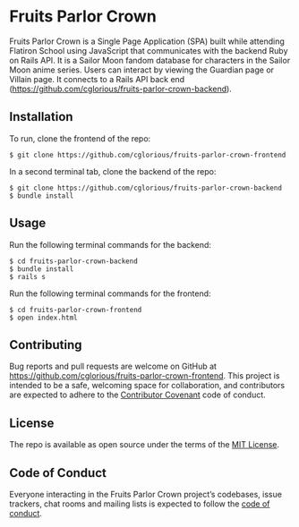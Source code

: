 # Fruits Parlor Crown

Fruits Parlor Crown is a Single Page Application (SPA) built while attending Flatiron School using JavaScript that communicates with the backend Ruby on Rails API. It is a Sailor Moon fandom database for characters in the Sailor Moon anime series. Users can interact by viewing the Guardian page or Villain page. It connects to a Rails API back end (https://github.com/cglorious/fruits-parlor-crown-backend).

## Installation

To run, clone the frontend of the repo:

    $ git clone https://github.com/cglorious/fruits-parlor-crown-frontend

In a second terminal tab, clone the backend of the repo:

    $ git clone https://github.com/cglorious/fruits-parlor-crown-backend
    $ bundle install

## Usage

Run the following terminal commands for the backend:

    $ cd fruits-parlor-crown-backend
    $ bundle install
    $ rails s

Run the following terminal commands for the frontend:

    $ cd fruits-parlor-crown-frontend
    $ open index.html

## Contributing

Bug reports and pull requests are welcome on GitHub at https://github.com/cglorious/fruits-parlor-crown-frontend. This project is intended to be a safe, welcoming space for collaboration, and contributors are expected to adhere to the [Contributor Covenant](http://contributor-covenant.org) code of conduct.

## License

The repo is available as open source under the terms of the [MIT License](https://opensource.org/licenses/MIT).

## Code of Conduct

Everyone interacting in the Fruits Parlor Crown project’s codebases, issue trackers, chat rooms and mailing lists is expected to follow the [code of conduct](https://github.com/cglorious/fruits-parlor-crown-frontend/blob/main/CODE_OF_CONDUCT.md).

